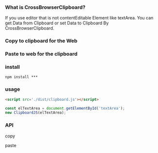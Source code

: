 ### What is CrossBrowserClipboard?

If you use editor that is not contentEditable Element like textArea. You can get Data from Clipboard or set Data to Clipboard By CrossBrowserClipboard.

### Copy to clipboard for the Web

### Paste to web for the clipboard

### install
~~~
npm install ***
~~~

### usage

~~~html
<script src='./dist/clipboard.js'></script>
~~~
~~~javascript
const elTextArea = document.getElementById('textArea');
new ClipboardJS(elTextArea);
~~~

### API
copy

paste
